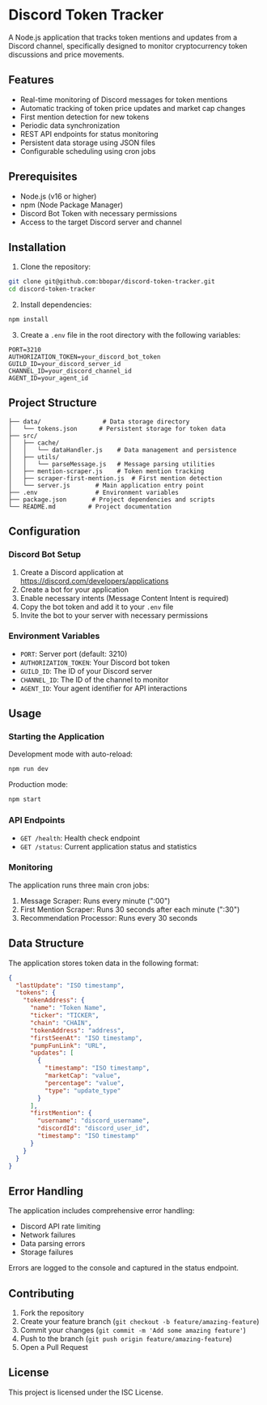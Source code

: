 # Discord Token Tracker

A Node.js application that tracks token mentions and updates from a Discord channel, specifically designed to monitor cryptocurrency token discussions and price movements.

## Features

- Real-time monitoring of Discord messages for token mentions
- Automatic tracking of token price updates and market cap changes
- First mention detection for new tokens
- Periodic data synchronization
- REST API endpoints for status monitoring
- Persistent data storage using JSON files
- Configurable scheduling using cron jobs

## Prerequisites

- Node.js (v16 or higher)
- npm (Node Package Manager)
- Discord Bot Token with necessary permissions
- Access to the target Discord server and channel

## Installation

1. Clone the repository:
```bash
git clone git@github.com:bbopar/discord-token-tracker.git
cd discord-token-tracker
```

2. Install dependencies:
```bash
npm install
```

3. Create a `.env` file in the root directory with the following variables:
```env
PORT=3210
AUTHORIZATION_TOKEN=your_discord_bot_token
GUILD_ID=your_discord_server_id
CHANNEL_ID=your_discord_channel_id
AGENT_ID=your_agent_id
```

## Project Structure

```
├── data/                 # Data storage directory
│   └── tokens.json      # Persistent storage for token data
├── src/
│   ├── cache/
│   │   └── dataHandler.js    # Data management and persistence
│   ├── utils/
│   │   └── parseMessage.js   # Message parsing utilities
│   ├── mention-scraper.js    # Token mention tracking
│   ├── scraper-first-mention.js  # First mention detection
│   └── server.js       # Main application entry point
├── .env                # Environment variables
├── package.json       # Project dependencies and scripts
└── README.md         # Project documentation
```

## Configuration

### Discord Bot Setup

1. Create a Discord application at https://discord.com/developers/applications
2. Create a bot for your application
3. Enable necessary intents (Message Content Intent is required)
4. Copy the bot token and add it to your `.env` file
5. Invite the bot to your server with necessary permissions

### Environment Variables

- `PORT`: Server port (default: 3210)
- `AUTHORIZATION_TOKEN`: Your Discord bot token
- `GUILD_ID`: The ID of your Discord server
- `CHANNEL_ID`: The ID of the channel to monitor
- `AGENT_ID`: Your agent identifier for API interactions

## Usage

### Starting the Application

Development mode with auto-reload:
```bash
npm run dev
```

Production mode:
```bash
npm start
```

### API Endpoints

- `GET /health`: Health check endpoint
- `GET /status`: Current application status and statistics

### Monitoring

The application runs three main cron jobs:

1. Message Scraper: Runs every minute (":00")
2. First Mention Scraper: Runs 30 seconds after each minute (":30")
3. Recommendation Processor: Runs every 30 seconds

## Data Structure

The application stores token data in the following format:

```json
{
  "lastUpdate": "ISO timestamp",
  "tokens": {
    "tokenAddress": {
      "name": "Token Name",
      "ticker": "TICKER",
      "chain": "CHAIN",
      "tokenAddress": "address",
      "firstSeenAt": "ISO timestamp",
      "pumpFunLink": "URL",
      "updates": [
        {
          "timestamp": "ISO timestamp",
          "marketCap": "value",
          "percentage": "value",
          "type": "update_type"
        }
      ],
      "firstMention": {
        "username": "discord_username",
        "discordId": "discord_user_id",
        "timestamp": "ISO timestamp"
      }
    }
  }
}
```

## Error Handling

The application includes comprehensive error handling:
- Discord API rate limiting
- Network failures
- Data parsing errors
- Storage failures

Errors are logged to the console and captured in the status endpoint.

## Contributing

1. Fork the repository
2. Create your feature branch (`git checkout -b feature/amazing-feature`)
3. Commit your changes (`git commit -m 'Add some amazing feature'`)
4. Push to the branch (`git push origin feature/amazing-feature`)
5. Open a Pull Request

## License

This project is licensed under the ISC License.
